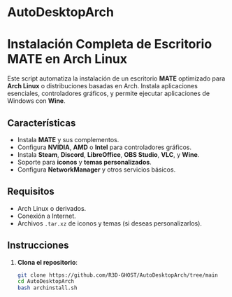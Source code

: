 # AutoDesktopArch


# Instalación Completa de Escritorio MATE en Arch Linux

Este script automatiza la instalación de un escritorio **MATE** optimizado para **Arch Linux** o distribuciones basadas en Arch. Instala aplicaciones esenciales, controladores gráficos, y permite ejecutar aplicaciones de Windows con **Wine**.

## Características

- Instala **MATE** y sus complementos.
- Configura **NVIDIA**, **AMD** o **Intel** para controladores gráficos.
- Instala **Steam**, **Discord**, **LibreOffice**, **OBS Studio**, **VLC**, y **Wine**.
- Soporte para **iconos** y **temas personalizados**.
- Configura **NetworkManager** y otros servicios básicos.

## Requisitos

- Arch Linux o derivados.
- Conexión a Internet.
- Archivos `.tar.xz` de iconos y temas (si deseas personalizarlos).

## Instrucciones

1. **Clona el repositorio**:
   ```bash
   git clone https://github.com/R3D-GHOST/AutoDesktopArch/tree/main
   cd AutoDesktopArch
   bash archinstall.sh
